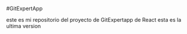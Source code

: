 #GitExpertApp

este es mi repositorio del proyecto de GitExpertapp de React  esta es la ultima version